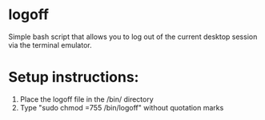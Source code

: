 # logoff
Simple bash script that allows you to log out of the current desktop session via the terminal emulator.
# Setup instructions:
1. Place the logoff file in the /bin/ directory
2. Type "sudo chmod =755 /bin/logoff" without quotation marks
